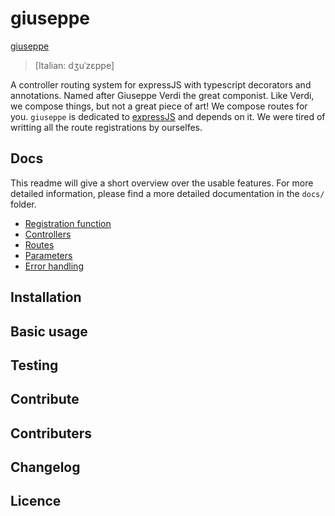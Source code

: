 # giuseppe
[giuseppe](https://cloud.githubusercontent.com/assets/1067213/14689133/51624568-0746-11e6-9d93-eabc6d5f97e2.png)

> [Italian: dʒuˈzɛppe]

A controller routing system for expressJS with typescript decorators and annotations.
Named after Giuseppe Verdi the great componist. Like Verdi, we compose things, 
but not a great piece of art! We compose routes for you. `giuseppe` is dedicated to
[expressJS](http://expressjs.com/) and depends on it. We were tired of writting all the
route registrations by ourselfes.

## Docs

This readme will give a short overview over the usable features. For more detailed information,
please find a more detailed documentation in the `docs/` folder.

- [Registration function]()
- [Controllers]()
- [Routes]()
- [Parameters]()
- [Error handling]()

## Installation

## Basic usage

## Testing

## Contribute

## Contributers

## Changelog

## Licence
